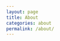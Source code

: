 ```yaml
---
layout: page
title: About
categories: about
permalink: /about/
---
```


<div id="chartContainer" style="height: 300px; width: 100%;"></div>










<script type="text/javascript" src="/assets/scripts/canvasjs.min.js"></script>
<script type="text/javascript">
	window.onload = function () {
		var currentYear = new Date().getYear(),
		    getYearSpan = function(from, to){
		        if(!to){
		            return new Date().getYear() - new Date(from.y,from.m,from.d).getYear();
		        } else {
		            return new Date().getYear(to.y,to.m,to.d) - new Date(from.y,from.m,from.d).getYear();
		        }
		    },
		    chart = new CanvasJS.Chart("chartContainer", {

			title:{
				text:"Technology experience"				

			},
            animationEnabled: true,
			axisX:{
				interval: 1,
				gridThickness: 0,
				labelFontSize: 10,
				labelFontStyle: "normal",
				labelFontWeight: "normal",
				labelFontFamily: "Lucida Sans Unicode"

			},
			axisY2:{
				interlacedColor: "rgba(1,77,101,.2)",
				gridColor: "rgba(1,77,101,.1)"

			},

			data: [
			{     
				type: "bar",
                name: "companies",
				axisYType: "secondary",
				color: "#014D65",				
				dataPoints: [
    				{y: getYearSpan({y:2002,m:11,d:1}), label: ".Net Framework" },
    				{y: getYearSpan({y:2002,m:11,d:1}), label: "T-SQL" },
    				{y: getYearSpan({y:2012,m:08,d:1}, {y:2015,m:01,d:1}), label: "JAVA" }
				]
			}
			
			]
		});

    chart.render();
}
</script>
